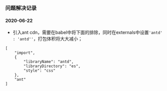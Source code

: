 ### 问题解决记录

#### 2020-06-22
  - 引入ant cdn，需要在babel中将下面的排除，同时在externals中设置`'antd' : 'antd''`，打包体积将大大减小；
```shell script
[
    "import",
    {
        "libraryName": "antd",
        "libraryDirectory": "es",
        "style": "css"
    },
    "ant"
]
```
